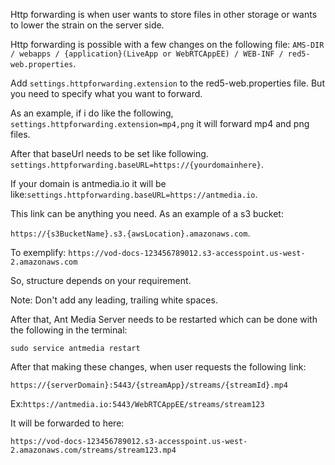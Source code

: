 Http forwarding is when user wants to store files in other storage or wants to lower the strain on the server side.

Http forwarding is possible  with a few changes on the following file:
`AMS-DIR / webapps / {application}(LiveApp or WebRTCAppEE) / WEB-INF / red5-web.properties`. 

Add `settings.httpforwarding.extension` to the red5-web.properties file. But you need to specify what you want to forward. 

As an example, if i do like the following, `settings.httpforwarding.extension=mp4,png` it will forward mp4 and png files.

After that baseUrl needs to be set like following. `settings.httpforwarding.baseURL=https://{yourdomainhere}`. 

If your domain is antmedia.io it will be like:`settings.httpforwarding.baseURL=https://antmedia.io`.

This link can be anything you need. As an example of a s3 bucket: 

`https://{s3BucketName}.s3.{awsLocation}.amazonaws.com`.

To exemplify:
`https://vod-docs-123456789012.s3-accesspoint.us-west-2.amazonaws.com`

So, structure depends on your requirement.

Note: Don't add any leading, trailing white spaces.

After that, Ant Media Server needs to be restarted which can be done with the following in the terminal:

`sudo service antmedia restart`

After that making these changes, when user requests the following link:

`https://{serverDomain}:5443/{streamApp}/streams/{streamId}.mp4`

Ex:`https://antmedia.io:5443/WebRTCAppEE/streams/stream123`

It will be forwarded to here:

`https://vod-docs-123456789012.s3-accesspoint.us-west-2.amazonaws.com/streams/stream123.mp4`

